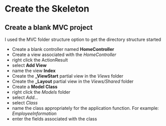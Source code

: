 # Create the Skeleton

## Create a blank MVC project
I used the MVC folder structure option to get the directory structure started  

- Create a blank controller named **HomeController**
- Create a view associated with the *HomeController* 
 - right click the ActionResult
 - select **Add View**
 - name the view **Index**
- Create the **_ViewStart** partial view in the *Views* folder
- Create the **_Layout** partial view in the *Views/Shared* folder
- Create a **Model Class**
 - right click the *Models* folder
 - select *Add...*
 - select *Class*
 - name the class appropriately for the application function.  For example: *EmployeeInformation*
 - enter the fields associated with the class
